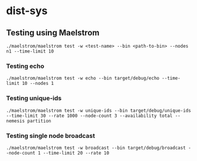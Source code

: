 # dist-sys

## Testing using Maelstrom

`./maelstrom/maelstrom test -w <test-name> --bin <path-to-bin> --nodes n1 --time-limit 10`

### Testing echo

`./maelstrom/maelstrom test -w echo --bin target/debug/echo --time-limit 10 --nodes 1`

### Testing unique-ids

`./maelstrom/maelstrom test -w unique-ids --bin target/debug/unique-ids --time-limit 30 --rate 1000 --node-count 3 --availability total --nemesis partition`

### Testing single node broadcast

`./maelstrom/maelstrom test -w broadcast --bin target/debug/broadcast --node-count 1 --time-limit 20 --rate 10`
